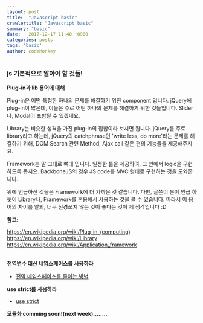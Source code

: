 ```yaml
---
layout: post
title:  "Javascript basic"
crawlertitle: "Javascript basic"
summary: "basic"
date:   2017-12-17 11:40 +0900
categories: posts
tags: 'basic'
author: codeMonkey
---
```


### js 기본적으로 알아야 할 것들!

**Plug-in과 lib 용어에 대해**

Plug-in은 어떤 특정한 하나의 문제를 해결하기 위한 component 입니다.
jQuery에 plug-in이 많은데, 이들은 주로 어떤 하나의 문제를 해결하기 위한 것들입니다. Slider나, Modal이 포함될 수 있겠네요.

Library는 비슷한 성격을 가진 plug-in의 집합이라 보시면 됩니다. jQuery를 주로 library라고 하는데, jQuery의 catchphrase인 'write less, do more'라는 문제를 해결하기 위해, DOM Search 관련 Method, Ajax call 같은 편의 기능들을 제공해주지요.

Framework는 말 그대로 뼈대 입니다. 일정한 틀을 제공하여, 그 안에서 logic을 구현하도록 돕지요. BackboneJS의 경우 JS code를 MVC 형태로 구현하는 것을 도와줍니다.

위에 언급하신 것들은 Framework에 더 가까운 것 같습니다. 다만, 글쓴이 분이 언급 하듯이 Library나, Framework를 혼용해서 사용하는 것을 볼 수 있습니다. 따라서 이 용어의 차이를 알되, 너무 신경쓰지 않는 것이 좋다는 것이 제 생각입니다 :D

**참고:**

<a href="https://en.wikipedia.org/wiki/Plug-in_(computing)" target="_blank">https://en.wikipedia.org/wiki/Plug-in_(computing)</a><br />
<a href="https://en.wikipedia.org/wiki/Library" target="_blank">https://en.wikipedia.org/wiki/Library</a><br />
<a href="https://en.wikipedia.org/wiki/Application_framework" target="_blank">https://en.wikipedia.org/wiki/Application_framework</a><br />
<br />

**전역변수 대신 네임스페이스를 사용하라**

* <a href="https://github.com/nhnent/fe.javascript/wiki/%EC%95%88%ED%8B%B0-%ED%8C%A8%ED%84%B4#%EC%A0%84%EC%97%AD%EB%B3%80%EC%88%98-%EB%8C%80%EC%8B%A0-%EB%84%A4%EC%9E%84%EC%8A%A4%ED%8E%98%EC%9D%B4%EC%8A%A4%EB%A5%BC-%EC%82%AC%EC%9A%A9%ED%95%98%EB%9D%BC" target="_blank">전역 네임스페이스를 줄이는 방법</a>

**use strict를 사용하라**
* <a href ="http://blog.aliencube.org/ko/2014/01/02/reasons-behind-using-strict-mode-while-coding-javascript/" target="_blank">use strict</a>

**모듈화 comming soon!(next week)........**
<br />
<br />
<br />